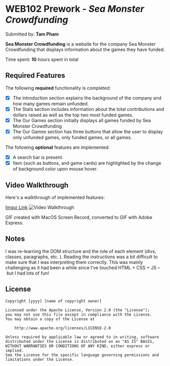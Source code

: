 # WEB102 Prework - *Sea Monster Crowdfunding*

Submitted by: **Tam Pham**

**Sea Monster Crowdfunding** is a website for the company Sea Monster Crowdfunding that displays information about the games they have funded.

Time spent: **10** hours spent in total

## Required Features

The following **required** functionality is completed:

* [x] The introduction section explains the background of the company and how many games remain unfunded.
* [x] The Stats section includes information about the total contributions and dollars raised as well as the top two most funded games.
* [x] The Our Games section initially displays all games funded by Sea Monster Crowdfunding
* [x] The Our Games section has three buttons that allow the user to display only unfunded games, only funded games, or all games.

The following **optional** features are implemented:

* [x] A search bar is present.
* [x] Item (such as buttons, and game cards) are highlighted by the change of background color upon mouse hover.

## Video Walkthrough

Here's a walkthrough of implemented features:


<a href="https://imgur.com/a/hY8iUBL">Imgur Link</a>
<img src="https://i.imgur.com/FMqM8ox.gif" alt='Video Walkthrough'>
  

<!-- Replace this with whatever GIF tool you used! -->
GIF created with MacOS Screen Record, converted to GIF with Adobe Express.
<!-- Recommended tools:
[Kap](https://getkap.co/) for macOS
[ScreenToGif](https://www.screentogif.com/) for Windows
[peek](https://github.com/phw/peek) for Linux. -->

## Notes

I was re-learning the DOM structure and the role of each element (divs, classes, paragraphs, etc. ). Reading the instructions was a bit difficult to make sure that I was interpreting them correctly. This was mainly challenging as it had been a while since I've touched HTML + CSS + JS – but I had lots of fun! 

## License

    Copyright [yyyy] [name of copyright owner]

    Licensed under the Apache License, Version 2.0 (the "License");
    you may not use this file except in compliance with the License.
    You may obtain a copy of the License at

        http://www.apache.org/licenses/LICENSE-2.0

    Unless required by applicable law or agreed to in writing, software
    distributed under the License is distributed on an "AS IS" BASIS,
    WITHOUT WARRANTIES OR CONDITIONS OF ANY KIND, either express or implied.
    See the License for the specific language governing permissions and
    limitations under the License.

